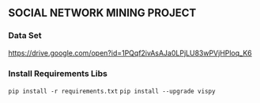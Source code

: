 ## SOCIAL NETWORK MINING PROJECT

### Data Set 
  https://drive.google.com/open?id=1PQqf2ivAsAJa0LPjLU83wPVjHPloq_K6

### Install Requirements Libs
  `pip install -r requirements.txt`
  `pip install --upgrade vispy`